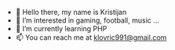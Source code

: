 - 👋 Hello there, my name is Kristijan
- 👀 I’m interested in gaming, football, music ...
- 🌱 I’m currently learning PHP
- 📫 You can reach me at klovric991@gmail.com

<!---
ChrisLovric/ChrisLovric is a ✨ special ✨ repository because its `README.md` (this file) appears on your GitHub profile.
You can click the Preview link to take a look at your changes.
--->
